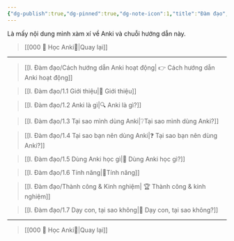 ```yaml
---
{"dg-publish":true,"dg-pinned":true,"dg-note-icon":1,"title":"Đàm đạo","permalink":"/i-dam-dao/010-dam-dao/","pinned":true,"dgPassFrontmatter":true,"noteIcon":1}
---
```


Là mấy nội dung mình xàm xí về Anki và chuỗi hướng dẫn này.

> [[000 🌟 Học Anki🌟\|Quay lại]]
___

> [[I. Đàm đạo/Cách hướng dẫn Anki hoạt động\| 👉 Cách hướng dẫn Anki hoạt động]]

> [[I. Đàm đạo/1.1 Giới thiệu\|👋 Giới thiệu]]

> [[I. Đàm đạo/1.2 Anki là gì\|🔍 Anki là gì?]]

> [[I. Đàm đạo/1.3 Tại sao mình dùng Anki\|❔Tại sao mình dùng Anki?]]

> [[I. Đàm đạo/1.4 Tại sao bạn nên dùng Anki\|❓ Tại sao bạn nên dùng Anki?]]

> [[I. Đàm đạo/1.5 Dùng Anki học gì\|🧐 Dùng Anki học gì?]]

> [[I. Đàm đạo/1.6 Tính năng\|🧩Tính năng]]

> [[I. Đàm đạo/Thành công & Kinh nghiệm\| 🏆 Thành công & kinh nghiệm]]

> [[I. Đàm đạo/1.7 Dạy con, tại sao không\|👶 Dạy con, tại sao không?]]

___

> [[000 🌟 Học Anki🌟\|Quay lại]]
